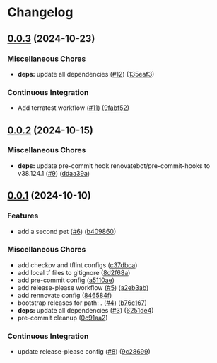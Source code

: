 # Changelog

## [0.0.3](https://github.com/jasonwashburn/tf-ci-sandbox/compare/v0.0.2...v0.0.3) (2024-10-23)


### Miscellaneous Chores

* **deps:** update all dependencies ([#12](https://github.com/jasonwashburn/tf-ci-sandbox/issues/12)) ([135eaf3](https://github.com/jasonwashburn/tf-ci-sandbox/commit/135eaf3208756a29669fd8dab271f052ea71b866))


### Continuous Integration

* Add terratest workflow ([#11](https://github.com/jasonwashburn/tf-ci-sandbox/issues/11)) ([9fabf52](https://github.com/jasonwashburn/tf-ci-sandbox/commit/9fabf52de730108cfb01d07b97cac3e33057f0f6))

## [0.0.2](https://github.com/jasonwashburn/tf-ci-sandbox/compare/v0.0.1...v0.0.2) (2024-10-15)


### Miscellaneous Chores

* **deps:** update pre-commit hook renovatebot/pre-commit-hooks to v38.124.1 ([#9](https://github.com/jasonwashburn/tf-ci-sandbox/issues/9)) ([ddaa39a](https://github.com/jasonwashburn/tf-ci-sandbox/commit/ddaa39a4f724f8f67908737ac5c3fcc32051700b))

## [0.0.1](https://github.com/jasonwashburn/tf-ci-sandbox/compare/v0.0.0...v0.0.1) (2024-10-10)


### Features

* add a second pet ([#6](https://github.com/jasonwashburn/tf-ci-sandbox/issues/6)) ([b409860](https://github.com/jasonwashburn/tf-ci-sandbox/commit/b409860de75a7fb3855f2f6145d7166095ba7720))


### Miscellaneous Chores

* add checkov and tflint configs ([c37dbca](https://github.com/jasonwashburn/tf-ci-sandbox/commit/c37dbca9c6fa062ea72a13c506a867db1fc57e8f))
* add local tf files to gitignore ([8d2f68a](https://github.com/jasonwashburn/tf-ci-sandbox/commit/8d2f68a6cf7816800fb8bf98cc5b1faebca232f8))
* add pre-commit config ([a5110ae](https://github.com/jasonwashburn/tf-ci-sandbox/commit/a5110aecf110c860c0594b9a376df33bf0522d13))
* add release-please workflow ([#5](https://github.com/jasonwashburn/tf-ci-sandbox/issues/5)) ([a2eb3ab](https://github.com/jasonwashburn/tf-ci-sandbox/commit/a2eb3ab47775ddc0116c8fb7d49c2069b200e19c))
* add rennovate config ([846584f](https://github.com/jasonwashburn/tf-ci-sandbox/commit/846584f33ed8e4f4ae53e4b70ad7a9c4637b4c00))
* bootstrap releases for path: . ([#4](https://github.com/jasonwashburn/tf-ci-sandbox/issues/4)) ([b76c167](https://github.com/jasonwashburn/tf-ci-sandbox/commit/b76c1675536f82d2c887c4f7c6642f5ea2262a16))
* **deps:** update all dependencies ([#3](https://github.com/jasonwashburn/tf-ci-sandbox/issues/3)) ([6251de4](https://github.com/jasonwashburn/tf-ci-sandbox/commit/6251de4e7581529cd37c189e7c6848623daead1d))
* pre-commit cleanup ([0c91aa2](https://github.com/jasonwashburn/tf-ci-sandbox/commit/0c91aa25dfca9a2e22848968204e5113960730c1))


### Continuous Integration

* update release-please config ([#8](https://github.com/jasonwashburn/tf-ci-sandbox/issues/8)) ([9c28699](https://github.com/jasonwashburn/tf-ci-sandbox/commit/9c28699988a41fe5874e9325f198def895ea170f))
